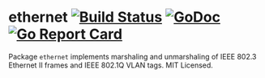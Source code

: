 ethernet [![Build Status](https://travis-ci.org/mdlayher/ethernet.svg?branch=master)](https://travis-ci.org/mdlayher/ethernet) [![GoDoc](https://godoc.org/github.com/mdlayher/ethernet?status.svg)](https://godoc.org/github.com/mdlayher/ethernet) [![Go Report Card](https://goreportcard.com/badge/github.com/mdlayher/ethernet)](https://goreportcard.com/report/github.com/mdlayher/ethernet)
========

Package `ethernet` implements marshaling and unmarshaling of IEEE 802.3
Ethernet II frames and IEEE 802.1Q VLAN tags.  MIT Licensed.

